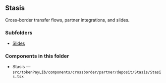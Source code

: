 ## Stasis

Cross-border transfer flows, partner integrations, and slides.

### Subfolders
- [Slides](./Slides/README.md)

### Components in this folder
- Stasis — `src/tokenPayLib/components/crossborder/partner/deposit/Stasis/Stasis.tsx`
